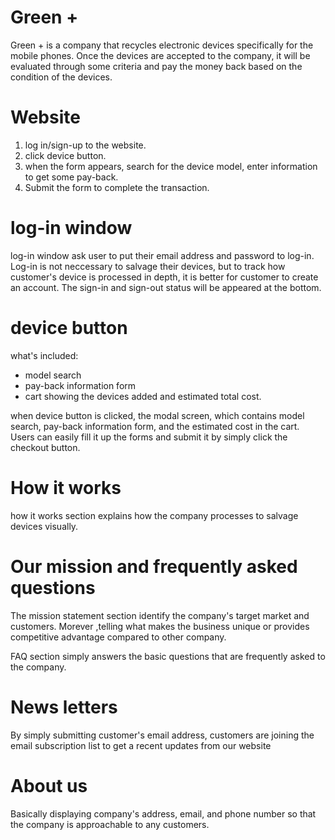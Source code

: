 # Green +
Green + is a company that recycles electronic devices specifically for the mobile phones. Once the devices are accepted to the company, it will be evaluated through some criteria and pay the money back based on the condition of the devices.

# Website
1. log in/sign-up to the website.
2. click device button.
3. when the form appears, search for the device model, enter information to get some pay-back.
4. Submit the form to complete the transaction.

# log-in window
log-in window ask user to put their email address and password to log-in. Log-in is not neccessary to salvage their devices, but to track how customer's device is processed in depth, it is better for customer to create an account. The sign-in and sign-out status will be appeared at the bottom.

# device button
what's included:
- model search
- pay-back information form
- cart showing the devices added and estimated total cost.

 when device button is clicked, the modal screen, which contains model search, pay-back information form, and the estimated cost in the cart. Users can easily fill it up the forms and submit it by simply click the checkout button.
 
# How it works
 how it works section explains how the company processes to salvage devices visually.
 
# Our mission and frequently asked questions
 The mission statement section identify the company's target market and customers. Morever ,telling what makes the business unique or provides competitive advantage compared to other company.
 
 FAQ section simply answers the basic questions that are frequently asked to the company.
 
# News letters
 By simply submitting customer's email address, customers are joining the email subscription list to get a recent updates from our website
 
# About us
 Basically displaying company's address, email, and phone number so that the company is approachable to any customers.
